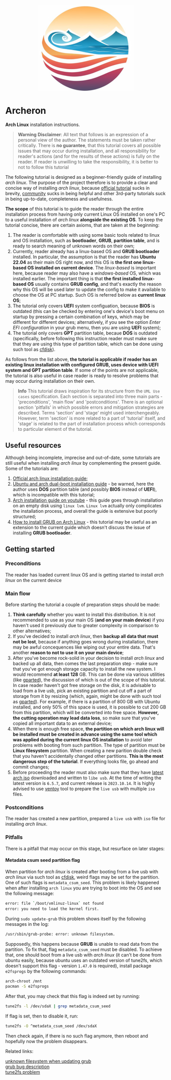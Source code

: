 <p align="center">
    <img src="assets/logo.png" width="300px"/>
</p>

# Archeron

**Arch Linux** installation instructions.  

> **Warning**
> **Disclaimer**: All text that follows is an expression of a personal view of the author. The statements must be taken rather critically. There is **no guarantee**, that this tutorial covers all possible issues that may occur during installation, and all responsibility for reader's actions (and for the results of these actions) is fully on the reader. If reader is unwilling to take the responsibility, it is better to not to follow this tutorial  

The following tutorial is designed as a beginner-friendly guide of installing *arch linux*. The purpose of the project therefore is to provide a clear and concise way of installing *arch linux*, because [official tutorial][official-guide] sucks in brevity, [community][official-forum] sucks in being helpful and other 3rd-party tutorials suck in being up-to-date, completeness and usefulness.  

**The scope** of this tutorial is to guide the reader through the entire installation process from having only current Linux OS installed on one's PC to a useful installation of *arch linux* **alongside the existing OS**. To keep the tutorial concise, there are certain axioms, that are taken at the beginning:

1. The reader is comfortable with using some basic tools related to linux and OS installation, such as **bootloader**, **GRUB**, **partition table**, and is ready to search meaning of unknown words on their own;
1. Currently, reader already has a linux-based OS and **GRUB bootloader** installed. In particular, the assumption is that the reader has **Ubuntu 22.04** as their main OS right now, and this OS is **the first one linux-based OS installed on current device**. The *linux-based* is important here, because reader may also have a *windows-based* OS, which was installed earlier. The important thing is that **the first installed linux-based OS** usually contains **GRUB config**, and that's exactly the reason why this OS will be used later to update the config to make it available to choose the OS at PC startup. Such OS is referred below as **current linux OS**;
1. The tutorial only covers **UEFI** system configuation, because **BIOS** is outdated (this can be checked by entering one's device's boot menu on startup by pressing a certain combination of keys, which may be different for different devices; alternatively, if you see the option *Enter EFI configuration* in your grub menu, then you are using **UEFI** system);
1. The tutorial only covers **GPT** partition table, becaue **DOS** is outdated (specifically, before following this instruction reader must make sure that they are using this type of partition table, which can be done using such tool as [cfdisk][cfdisk]).

As follows from the list above, **the tutorial is applicable if reader has an existing linux installation with configured GRUB, uses device with UEFI system and GPT partition table**. If some of the points are not applicable, the tutorial is also useful in case reader is ready to resolve problems that may occur during installation on their own.  

> **Info**
> This tutorial draws inspiration for its structure from the `UML Use cases` specification. Each section is separated into three main parts - 'preconditions', 'main flow' and 'postconditions'. There is an optional section 'pitfalls' in which possible errors and mitigation strategies are described. Terms 'section' and 'stage' might used interchengeably. However, term 'section' is more related to a part of 'tutorial' itself, and 'stage' is related to the part of installation process which corresponds to particular element of the tutorial.

## Useful resources

Although being incomplete, imprecise and out-of-date, some tutorials are still useful when installing *arch linux* by complementing the present guide. Some of the tutorials are:

1. [Official arch linux installation guide][official-guide];
1. [Ubuntu and arch dual-boot installation guide](https://www.linuxandubuntu.com/home/dual-boot-ubuntu-and-arch-linux) - be warned, here the author uses **DOS** partition table (and possibly **BIOS** instead of **UEFI**), which is incompatible with this tutorial;
1. [Arch installation guide on youtube](https://www.youtube.com/watch?v=DPLnBPM4DhI) - this guide goes through installation on an empty disk using `linux lvm`. `Linux lvm` actually only complicates the installation process, and overall the guide is extensive but poorly structured;
1. [How to install GRUB on Arch Linux](https://fasterland.net/how-to-install-grub-on-arch-linux-uefi.html) - this tutorial may be useful as an extension to the current guide which doesn't discuss the issue of installing **GRUB bootloader**.

## Getting started

### Preconditions

The reader has loaded current linux OS and is getting started to install *arch linux* on the current device

### Main flow

Before starting the tutorial a couple of preparation steps should be made:

1. **Think carefully** whether you want to install this distribution. It is not recommended to use as your main OS (**and on your main device**) if you haven't used it previously due to greater complexity in comparison to other alternatives;
1. If you've decided to install *arch linux*, then **backup all data that must not be lost**, because if anything goes wrong during installation, there may be awful concequences like wiping out your entire data. That's another **reason to not to use it on your main device**;
1. After you've become rock-solid in your decision to install *arch linux* and backed up all data, then comes the last preparation step - make sure that you've got enough storage capacity to install the new system. I would recommend **at least 128** GB. This can be done via various utilities (like [gparted][gparted]), the discussion of which is out of the scope of this tutorial. In case reader haven't got free storage on the disk, it is advisable to load from a live usb, pick an existing partition and cut off a part of storage from it by resizing (which, again, might be done with such tool as [gparted][gparted]). For example, if there is a partition of 800 GB with Ubuntu installed, and only 50% of this space is used, it is possible to cut 200 GB from this partition, which will be converted into free space. **However, the cutting operation may lead data loss**, so make sure that you've copied all important data to an external device;
1. When there is enough free space, **the partition on which arch linux will be installed must be created in advance using the same tool which was applied during the current linux OS installation** to avoid later problems with booting from such partition. The type of partition must be **Linux filesystem** partition. When creating a new parition double check that you haven't accidentally changed other partitions. **This is the most dangerous step of the tutorial**. If everything looks file, go ahead and commit changes;
1. Before proceeding the reader must also make sure that they have [latest arch iso](https://archlinux.org/download/) downloaded and written to `libe usb`. At the time of writing the latest version is `6.5.7`, and current release is `2023.10.14`. It is highly advised to use [ventoy](https://github.com/ventoy/Ventoy) tool to prepare the `live usb` with multiple `iso` files.

### Postconditions

The reader has created a new partition, prepared a `live usb` with `iso` file for installing *arch linux*.

### Pitfalls

There is a pitfall that may occur on this stage, but resurface on later stages:

#### Metadata csum seed partition flag

When partition for *arch linux* is created after booting from a live usb with *arch linux* via such tool as [cfdisk][cfdisk], weird flags may be set for the partition. One of such flags is `metadata_csum_seed`. This problem is likely happened when after installing `arch linux` you are trying to boot into the OS and see the following message:

```sh
error: file `/boot/vmlinuz-linux` not found
error: you need to load the kernel first.
```

During `sudo update-grub` this problem shows itself by the following messages in the log:

```sh
/usr/sbin/grub-probe: error: unknown filesystem.
```

Supposedly, this happens because **GRUB** is unable to read data from the partition. To fix that, flag `metadata_csum_seed` must be disabled. To achieve that, one should boot from a live usb with *arch linux* (it can't be done from ubuntu easily, because ubuntu uses an outdated version of tune2fs, which doesn't support this flag - version `1.47.0` is required), install package `e2fsprogs` by the following commands:

```sh
arch-chroot /mnt
pacman -S e2fsprogs
```

After that, you may check that this flag is indeed set by running:

```sh
tune2fs -l /dev/sdaX | grep metadata_csum_seed
```

If flag is set, then to disable it, run:

```sh
tune2fs -O ^metadata_csum_seed /dev/sdaX
```

Then check again, if there is no such flag anymore, then reboot and hopefully now the problem disappears.

Related links:

[unknown filesystem when updating grub](https://askubuntu.com/questions/895632/update-grub-install-grub-error-unknown-filesystem)  
[grub bug description](https://bugs.launchpad.net/ubuntu/+source/grub2/+bug/1844012)  
[tune2fs problem](https://askubuntu.com/questions/1042243/tune2fs-complaining-about-unsupported-read-only-features-on-fresh-ext4-files)

[official-guide]: https://wiki.archlinux.org/title/installation_guide
[official-forum]: https://bbs.archlinux.org/
[gparted]: https://gparted.org/
[cfdisk]: https://en.wikipedia.org/wiki/Cfdisk
